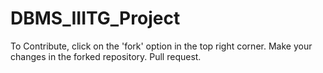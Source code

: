 # DBMS_IIITG_Project

To Contribute, click on the 'fork' option in the top right corner.
Make your changes in the forked repository.
Pull request.
